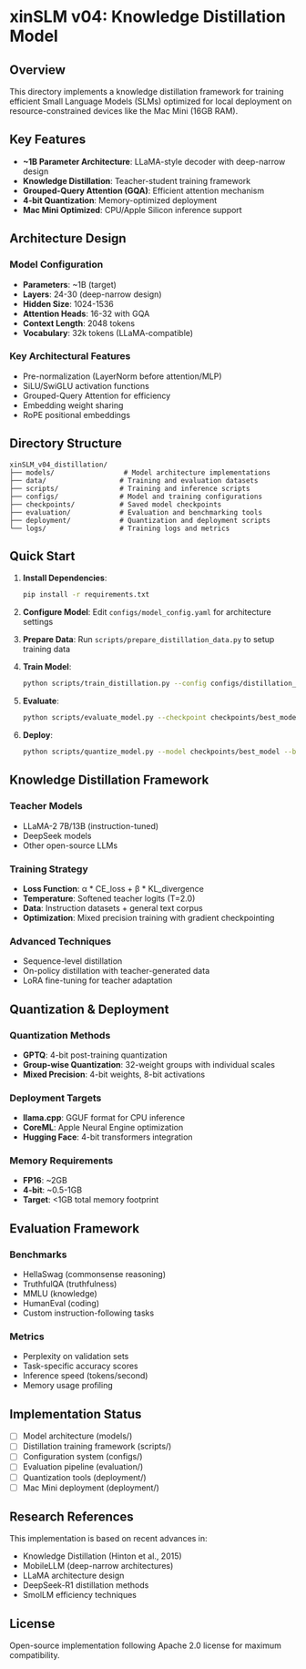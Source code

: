 # xinSLM v04: Knowledge Distillation Model

## Overview

This directory implements a knowledge distillation framework for training efficient Small Language Models (SLMs) optimized for local deployment on resource-constrained devices like the Mac Mini (16GB RAM).

## Key Features

- **~1B Parameter Architecture**: LLaMA-style decoder with deep-narrow design
- **Knowledge Distillation**: Teacher-student training framework
- **Grouped-Query Attention (GQA)**: Efficient attention mechanism
- **4-bit Quantization**: Memory-optimized deployment
- **Mac Mini Optimized**: CPU/Apple Silicon inference support

## Architecture Design

### Model Configuration
- **Parameters**: ~1B (target)
- **Layers**: 24-30 (deep-narrow design)
- **Hidden Size**: 1024-1536
- **Attention Heads**: 16-32 with GQA
- **Context Length**: 2048 tokens
- **Vocabulary**: 32k tokens (LLaMA-compatible)

### Key Architectural Features
- Pre-normalization (LayerNorm before attention/MLP)
- SiLU/SwiGLU activation functions
- Grouped-Query Attention for efficiency
- Embedding weight sharing
- RoPE positional embeddings

## Directory Structure

```
xinSLM_v04_distillation/
├── models/                 # Model architecture implementations
├── data/                  # Training and evaluation datasets
├── scripts/               # Training and inference scripts
├── configs/               # Model and training configurations
├── checkpoints/           # Saved model checkpoints
├── evaluation/            # Evaluation and benchmarking tools
├── deployment/            # Quantization and deployment scripts
└── logs/                  # Training logs and metrics
```

## Quick Start

1. **Install Dependencies**:
   ```bash
   pip install -r requirements.txt
   ```

2. **Configure Model**:
   Edit `configs/model_config.yaml` for architecture settings

3. **Prepare Data**:
   Run `scripts/prepare_distillation_data.py` to setup training data

4. **Train Model**:
   ```bash
   python scripts/train_distillation.py --config configs/distillation_config.yaml
   ```

5. **Evaluate**:
   ```bash
   python scripts/evaluate_model.py --checkpoint checkpoints/best_model
   ```

6. **Deploy**:
   ```bash
   python scripts/quantize_model.py --model checkpoints/best_model --bits 4
   ```

## Knowledge Distillation Framework

### Teacher Models
- LLaMA-2 7B/13B (instruction-tuned)
- DeepSeek models
- Other open-source LLMs

### Training Strategy
- **Loss Function**: α * CE_loss + β * KL_divergence
- **Temperature**: Softened teacher logits (T=2.0)
- **Data**: Instruction datasets + general text corpus
- **Optimization**: Mixed precision training with gradient checkpointing

### Advanced Techniques
- Sequence-level distillation
- On-policy distillation with teacher-generated data
- LoRA fine-tuning for teacher adaptation

## Quantization & Deployment

### Quantization Methods
- **GPTQ**: 4-bit post-training quantization
- **Group-wise Quantization**: 32-weight groups with individual scales
- **Mixed Precision**: 4-bit weights, 8-bit activations

### Deployment Targets
- **llama.cpp**: GGUF format for CPU inference
- **CoreML**: Apple Neural Engine optimization
- **Hugging Face**: 4-bit transformers integration

### Memory Requirements
- **FP16**: ~2GB
- **4-bit**: ~0.5-1GB
- **Target**: <1GB total memory footprint

## Evaluation Framework

### Benchmarks
- HellaSwag (commonsense reasoning)
- TruthfulQA (truthfulness)
- MMLU (knowledge)
- HumanEval (coding)
- Custom instruction-following tasks

### Metrics
- Perplexity on validation sets
- Task-specific accuracy scores
- Inference speed (tokens/second)
- Memory usage profiling

## Implementation Status

- [ ] Model architecture (models/)
- [ ] Distillation training framework (scripts/)
- [ ] Configuration system (configs/)
- [ ] Evaluation pipeline (evaluation/)
- [ ] Quantization tools (deployment/)
- [ ] Mac Mini deployment (deployment/)

## Research References

This implementation is based on recent advances in:
- Knowledge Distillation (Hinton et al., 2015)
- MobileLLM (deep-narrow architectures)
- LLaMA architecture design
- DeepSeek-R1 distillation methods
- SmolLM efficiency techniques

## License

Open-source implementation following Apache 2.0 license for maximum compatibility.